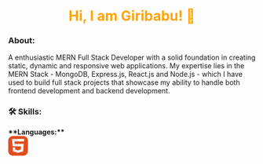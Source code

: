 <h1 align='center' style="color:orange">
  Hi, I am Giribabu! 👋
</h1>

<div>
  <h3>About:</h3>
  <p>
    A enthusiastic MERN Full Stack Developer with a solid foundation in creating static, dynamic and responsive web applications. My expertise lies in the MERN Stack     - MongoDB, Express.js, React.js and Node.js - which I have used to build full stack projects that showcase my ability to handle both frontend development and 
    backend development.
  </p>
</div>

<div>
  <h3>🛠️ Skills:</h3>
  <p>
    <b>**Languages:**</b> <br />
    <img src="https://github.com/tandpfun/skill-icons/blob/main/icons/HTML.svg" width=40 height=40 />
  </p>
</div>
